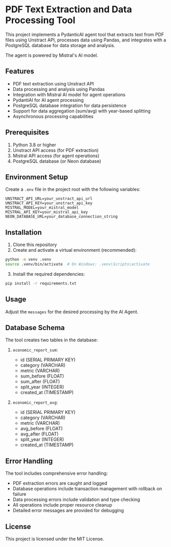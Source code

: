 # PDF Text Extraction and Data Processing Tool

This project implements a PydanticAI agent tool that extracts text from PDF files using Unstract API, processes data using Pandas, and integrates with a PostgreSQL database for data storage and analysis. 

The agent is powered by Mistral's AI model.

## Features

- PDF text extraction using Unstract API
- Data processing and analysis using Pandas
- Integration with Mistral AI model for agent operations
- PydantiAI for AI agent processing
- PostgreSQL database integration for data persistence
- Support for data aggregation (sum/avg) with year-based splitting
- Asynchronous processing capabilities

## Prerequisites

1. Python 3.8 or higher
2. Unstract API access (for PDF extraction)
3. Mistral API access (for agent operations)
4. PostgreSQL database (or Neon database)

## Environment Setup

Create a `.env` file in the project root with the following variables:

```env
UNSTRACT_API_URL=your_unstract_api_url
UNSTRACT_API_KEY=your_unstract_api_key
MISTRAL_MODEL=your_mistral_model
MISTRAL_API_KEY=your_mistral_api_key
NEON_DATABASE_URL=your_database_connection_string
```

## Installation

1. Clone this repository
2. Create and activate a virtual environment (recommended):

```bash
python -m venv .venv
source .venv/bin/activate  # On Windows: .venv\Scripts\activate
```

3. Install the required dependencies:

```bash
pip install -r requirements.txt
```

## Usage

Adjust the `messages` for the desired processing by the AI Agent.

## Database Schema

The tool creates two tables in the database:

1. `economic_report_sum`:

   - id (SERIAL PRIMARY KEY)
   - category (VARCHAR)
   - metric (VARCHAR)
   - sum_before (FLOAT)
   - sum_after (FLOAT)
   - split_year (INTEGER)
   - created_at (TIMESTAMP)

2. `economic_report_avg`:
   - id (SERIAL PRIMARY KEY)
   - category (VARCHAR)
   - metric (VARCHAR)
   - avg_before (FLOAT)
   - avg_after (FLOAT)
   - split_year (INTEGER)
   - created_at (TIMESTAMP)

## Error Handling

The tool includes comprehensive error handling:

- PDF extraction errors are caught and logged
- Database operations include transaction management with rollback on failure
- Data processing errors include validation and type checking
- All operations include proper resource cleanup
- Detailed error messages are provided for debugging

## License

This project is licensed under the MIT License.
